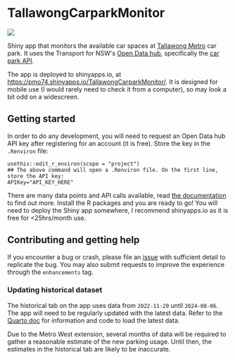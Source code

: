 # TallawongCarparkMonitor
![](https://img.shields.io/badge/version-1.0.0-green)

Shiny app that monitors the available car spaces at [Tallawong Metro](https://transportnsw.info/routes/details/sydney-metro/m/0300M) car park. It uses the Transport for NSW's [Open Data hub](https://opendata.transport.nsw.gov.au/), specifically the [car park API](https://opendata.transport.nsw.gov.au/dataset/car-park-api).

The app is deployed to shinyapps.io, at https://pmo74.shinyapps.io/TallawongCarparkMonitor/. It is designed for mobile use (I would rarely need to check it from a computer), so may look a bit odd on a widescreen.

## Getting started
In order to do any development, you will need to request an Open Data hub API key after registering for an account (it is free). Store the key in the `.Renviron` file:

```
usethis::edit_r_environ(scope = "project")
## The above command will open a .Renviron file. On the first line, store the API key:
APIKey="API_KEY_HERE"
```

There are many data points and API calls available, read [the documentation](https://opendata.transport.nsw.gov.au/dataset/car-park-api) to find out more. Install the R packages and you are ready to go! You will need to deploy the Shiny app somewhere, I recommend shinyapps.io as it is free for <25hrs/month use.

## Contributing and getting help
If you encounter a bug or crash, please file an [issue](https://github.com/PeterM74/TallawongCarparkMonitor/issues) with sufficient detail to replicate the bug. You may also submit requests to improve the experience through the `enhancements` tag.

### Updating historical dataset
The historical tab on the app uses data from `2022-11-20` until `2024-08-06`. The app will need to be regularly updated with the latest data. Refer to the [Quarto doc](HistoricalData/HistoricalTallawongData.qmd) for information and code to load the latest data.

Due to the Metro West extension, several months of data will be required to gather a reasonable estimate of the new parking usage. Until then, the estimates in the historical tab are likely to be inaccurate.